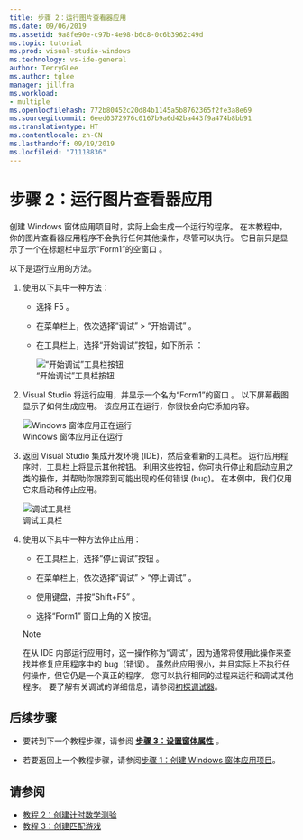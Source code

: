 ```yaml
---
title: 步骤 2：运行图片查看器应用
ms.date: 09/06/2019
ms.assetid: 9a8fe90e-c97b-4e98-b6c8-0c6b3962c49d
ms.topic: tutorial
ms.prod: visual-studio-windows
ms.technology: vs-ide-general
author: TerryGLee
ms.author: tglee
manager: jillfra
ms.workload:
- multiple
ms.openlocfilehash: 772b80452c20d84b1145a5b8762365f2fe3a8e69
ms.sourcegitcommit: 6eed0372976c0167b9a6d42ba443f9a474b8bb91
ms.translationtype: HT
ms.contentlocale: zh-CN
ms.lasthandoff: 09/19/2019
ms.locfileid: "71118836"
---
```

# <a name="step-2-run-your-picture-viewer-app"></a>步骤 2：运行图片查看器应用

创建 Windows 窗体应用项目时，实际上会生成一个运行的程序。 在本教程中，你的图片查看器应用程序不会执行任何其他操作，尽管可以执行。 它目前只是显示了一个在标题栏中显示“Form1”的空窗口  。

以下是运行应用的方法。 

1. 使用以下其中一种方法：

    - 选择 F5  。

    - 在菜单栏上，依次选择“调试”   > “开始调试”  。

    - 在工具栏上，选择“开始调试”按钮，如下所示  ：

      ![“开始调试”工具栏按钮](../ide/media/express_icondebug.png)<br>
      “开始调试”工具栏按钮 

1. Visual Studio 将运行应用，并显示一个名为“Form1”的窗口  。 以下屏幕截图显示了如何生成应用。 该应用正在运行，你很快会向它添加内容。

     ![Windows 窗体应用正在运行](../ide/media/express_firstrun.png)<br>
Windows 窗体应用正在运行 

1. 返回 Visual Studio 集成开发环境 (IDE)，然后查看新的工具栏。 运行应用程序时，工具栏上将显示其他按钮。 利用这些按钮，你可执行停止和启动应用之类的操作，并帮助你跟踪到可能出现的任何错误 (bug)。 在本例中，我们仅用它来启动和停止应用。

     ![调试工具栏](../ide/media/express_debugtoolbar.png)<br>
调试工具栏 

1. 使用以下其中一种方法停止应用：

    - 在工具栏上，选择“停止调试”按钮  。

    - 在菜单栏上，依次选择“调试”   > “停止调试”  。

    - 使用键盘，并按“Shift+F5”   。

    - 选择“Form1”  窗口上角的 X  按钮。

    > [!NOTE]
    > 在从 IDE 内部运行应用时，这一操作称为“调试”，因为通常将使用此操作来查找并修复应用程序中的 bug（错误）。 虽然此应用很小，并且实际上不执行任何操作，但它仍是一个真正的程序。 您可以执行相同的过程来运行和调试其他程序。 要了解有关调试的详细信息，请参阅[初探调试器](../debugger/debugger-feature-tour.md)。

## <a name="next-steps"></a>后续步骤

* 要转到下一个教程步骤，请参阅 **[步骤 3：设置窗体属性](../ide/step-3-set-your-form-properties.md)** 。

* 若要返回上一个教程步骤，请参阅[步骤 1：创建 Windows 窗体应用项目](../ide/step-1-create-a-windows-forms-application-project.md)。

## <a name="see-also"></a>请参阅

* [教程 2：创建计时数学测验](tutorial-2-create-a-timed-math-quiz.md)
* [教程 3：创建匹配游戏](tutorial-3-create-a-matching-game.md)
